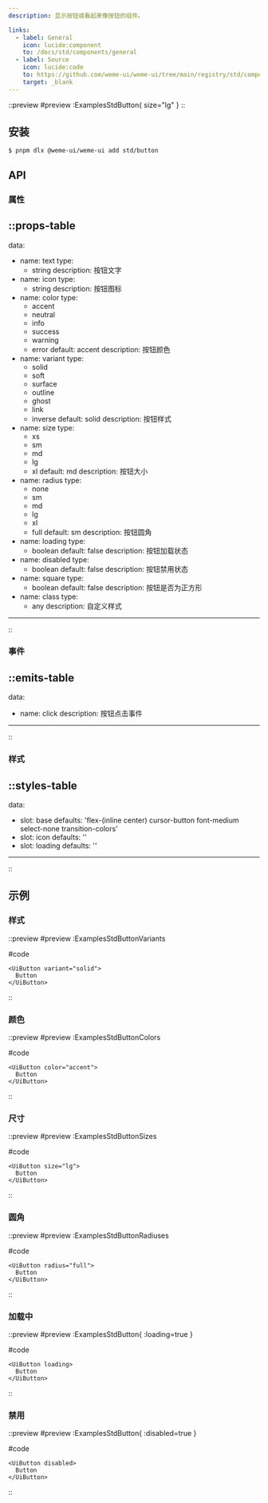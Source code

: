 ```yaml
---
description: 显示按钮或看起来像按钮的组件。

links:
  - label: General
    icon: lucide:component
    to: /docs/std/components/general
  - label: Source
    icon: lucide:code
    to: https://github.com/weme-ui/weme-ui/tree/main/registry/std/components/button
    target: _blank
---
```


::preview
#preview
:ExamplesStdButton{ size="lg" }
::

## 安装

```shell [Terminal]
$ pnpm dlx @weme-ui/weme-ui add std/button
```

## API

### 属性

::props-table
---
data:
  - name: text
    type:
      - string
    description: 按钮文字
  - name: icon
    type:
      - string
    description: 按钮图标
  - name: color
    type:
      - accent
      - neutral
      - info
      - success
      - warning
      - error
    default: accent
    description: 按钮颜色
  - name: variant
    type:
      - solid
      - soft
      - surface
      - outline
      - ghost
      - link
      - inverse
    default: solid
    description: 按钮样式
  - name: size
    type:
      - xs
      - sm
      - md
      - lg
      - xl
    default: md
    description: 按钮大小
  - name: radius
    type:
      - none
      - sm
      - md
      - lg
      - xl
      - full
    default: sm
    description: 按钮圆角
  - name: loading
    type:
      - boolean
    default: false
    description: 按钮加载状态
  - name: disabled
    type:
      - boolean
    default: false
    description: 按钮禁用状态
  - name: square
    type:
      - boolean
    default: false
    description: 按钮是否为正方形
  - name: class
    type:
      - any
    description: 自定义样式
---
::

### 事件

::emits-table
---
data:
  - name: click
    description: 按钮点击事件
---
::

### 样式

::styles-table
---
data:
  - slot: base
    defaults: 'flex-(inline center) cursor-button font-medium select-none transition-colors'
  - slot: icon
    defaults: ''
  - slot: loading
    defaults: ''
---
::

## 示例

### 样式

::preview
#preview
:ExamplesStdButtonVariants

#code
```vue inset
<UiButton variant="solid">
  Button
</UiButton>
```
::

### 颜色

::preview
#preview
:ExamplesStdButtonColors

#code
```vue inset
<UiButton color="accent">
  Button
</UiButton>
```
::

### 尺寸

::preview
#preview
:ExamplesStdButtonSizes

#code
```vue inset
<UiButton size="lg">
  Button
</UiButton>
```
::

### 圆角

::preview
#preview
:ExamplesStdButtonRadiuses

#code
```vue inset
<UiButton radius="full">
  Button
</UiButton>
```
::

### 加载中

::preview
#preview
:ExamplesStdButton{ :loading=true }

#code
```vue inset
<UiButton loading>
  Button
</UiButton>
```
::

### 禁用

::preview
#preview
:ExamplesStdButton{ :disabled=true }

#code
```vue inset
<UiButton disabled>
  Button
</UiButton>
```
::
